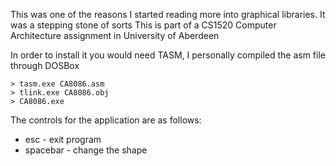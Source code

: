 This was one of the reasons I started reading more into graphical libraries. It was a stepping stone of sorts
This is part of a CS1520 Computer Architecture assignment in University of Aberdeen

In order to install it you would need TASM, I personally compiled the asm file through DOSBox
```
> tasm.exe CA8086.asm
> tlink.exe CA8086.obj
> CA8086.exe
```
The controls for the application are as follows:
- esc - exit program
- spacebar - change the shape
